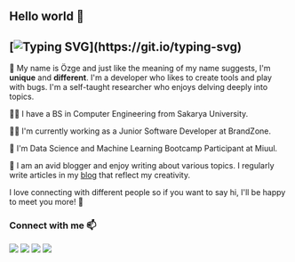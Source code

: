 ## Hello world 👋


[![Typing SVG](https://readme-typing-svg.demolab.com?font=Noto+Sans&size=17&duration=3000&pause=1000&color=92D38A&width=250&height=30&lines=%F0%9F%91%BD+I+code+anything+I+want.)](https://git.io/typing-svg)
--------
🦾 My name is Özge and just like the meaning of my name suggests, I'm **unique** and **different**. I'm a developer who likes to create tools and play with bugs. I'm a self-taught researcher who enjoys delving deeply into topics.


👩‍🎓 I have a BS in Computer Engineering from Sakarya University. 

👩‍💻 I'm currently working as a Junior Software Developer at BrandZone. 

🔭 I'm Data Science and Machine Learning Bootcamp Participant at Miuul.

📄 I am an avid blogger and enjoy writing about various topics. I regularly write articles in my [blog](https://ozgecinko.medium.com/) that reflect my creativity. 

I love connecting with different people so if you want to say hi, I'll be happy to meet you more! 🥳
### Connect with me 📫
<a target="_blank" href="mailto:cinkoozge@gmail.com"><img src="https://img.shields.io/badge/-Gmail-D14836?style=for-the-badge&logo=Gmail&logoColor=white"></img></a>
<a target="_blank" href="https://www.linkedin.com/in/ozgecinko"><img src="https://img.shields.io/badge/-LinkedIn-0077B5?style=for-the-badge&logo=Linkedin&logoColor=white"></img></a>
<a target="_blank" href="https://ozgecinko.medium.com/"><img src="https://img.shields.io/badge/-Medium-12100E?style=for-the-badge&logo=Medium&logoColor=white"></img></a>
<a target="_blank" href="https://twitter.com/ozgecinko"><img src="https://img.shields.io/badge/-Twitter-1DA1F2?style=for-the-badge&logo=Twitter&logoColor=white"></img></a>

